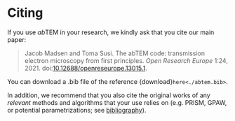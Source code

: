 # Citing 

If you use *ab*TEM in your research, we kindly ask that you cite our main paper:

> Jacob Madsen and Toma Susi. The abTEM code: transmission electron microscopy from first principles. *Open Research Europe* 1:24, 2021. doi:[10.12688/openreseurope.13015.1](https://doi.org/10.12688/openreseurope.13015.1).

You can download a .bib file of the reference {download}`here<./abtem.bib>`. 

In addition, we recommend that you also cite the original works of any *relevant* methods and algorithms that your use relies on (e.g. PRISM, GPAW, or potential parametrizations; see [bibliography](../user_guide/bibliography.md)).